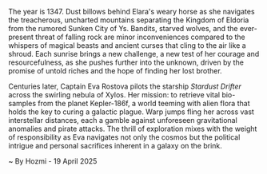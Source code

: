 
The year is 1347.  Dust billows behind Elara's weary horse as she navigates the treacherous, uncharted mountains separating the Kingdom of Eldoria from the rumored Sunken City of Ys.  Bandits, starved wolves, and the ever-present threat of falling rock are minor inconveniences compared to the whispers of magical beasts and ancient curses that cling to the air like a shroud.  Each sunrise brings a new challenge, a new test of her courage and resourcefulness, as she pushes further into the unknown, driven by the promise of untold riches and the hope of finding her lost brother.

Centuries later, Captain Eva Rostova pilots the starship *Stardust Drifter* across the swirling nebula of Xylos. Her mission: to retrieve vital bio-samples from the planet Kepler-186f, a world teeming with alien flora that holds the key to curing a galactic plague.  Warp jumps fling her across vast interstellar distances, each a gamble against unforeseen gravitational anomalies and pirate attacks.  The thrill of exploration mixes with the weight of responsibility as Eva navigates not only the cosmos but the political intrigue and personal sacrifices inherent in a galaxy on the brink.

~ By Hozmi - 19 April 2025
